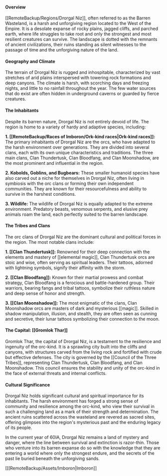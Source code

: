#### Overview

[[RemoteBackup/Regions/Drorgal Niz]], often referred to as the Barren Wasteland, is a harsh and unforgiving region located to the West of the Empire. It is a desolate expanse of rocky plains, jagged cliffs, and parched earth, where life struggles to take root and only the strongest and most resilient creatures can survive. The landscape is dotted with the remnants of ancient civilizations, their ruins standing as silent witnesses to the passage of time and the unforgiving nature of the land.

#### Geography and Climate

The terrain of Drorgal Niz is rugged and inhospitable, characterized by vast stretches of arid plains interspersed with towering rock formations and deep canyons. The climate is harsh, with scorching days and freezing nights, and little to no rainfall throughout the year. The few water sources that do exist are often hidden in underground caverns or guarded by fierce creatures.

#### The Inhabitants

Despite its barren nature, Drorgal Niz is not entirely devoid of life. The region is home to a variety of hardy and adaptive species, including:

**1. [[RemoteBackup/Races of Imboron/Ork-kind races|Ork-kind races]]:** The primary inhabitants of Drorgal Niz are the orcs, who have adapted to the harsh environment over generations. They are divided into several clans, each with its own unique characteristics and traditions. The three main clans, Clan Thundertusk, Clan Bloodfang, and Clan Moonshadow, are the most prominent and influential in the region.

**2. Kobolds, Goblins, and Bugbears:** These smaller humanoid species have also carved out a niche for themselves in Drorgal Niz, often living in symbiosis with the orc clans or forming their own independent communities. They are known for their resourcefulness and ability to survive in the harshest conditions.

**3. Wildlife:** The wildlife of Drorgal Niz is equally adapted to the extreme environment. Predatory beasts, venomous serpents, and elusive prey animals roam the land, each perfectly suited to the barren landscape.

#### The Tribes and Clans

The orc clans of Drorgal Niz are the dominant cultural and political forces in the region. The most notable clans include:

**1. [[Clan Thundertusk]]:** Renowned for their deep connection with the elements and mastery of [[elemental magic]], Clan Thundertusk orcs are stoic and wise, often serving as spiritual leaders. Their tattoos, adorned with lightning symbols, signify their affinity with the storm.

**2. [[Clan Bloodfang]]:** Known for their martial prowess and combat strategy, Clan Bloodfang is a ferocious and battle-hardened group. Their warriors, bearing fangs and tribal tattoos, symbolize their ruthless nature and deep sense of honor and strength.

**3. [[Clan Moonshadow]]:** The most enigmatic of the clans, Clan Moonshadow orcs are masters of dark and mysterious [[magic]]. Skilled in shadow manipulation, illusion, and stealth, they are often seen as cunning and secretive, their lunar tattoos symbolizing their connection to the moon.

#### The Capital: [[Gromlok Thar]]

Gromlok Thar, the capital of Drorgal Niz, is a testament to the resilience and ingenuity of the orc-kind. It is a sprawling city built into the cliffs and canyons, with structures carved from the living rock and fortified with crude but effective defenses. The city is governed by the [[Council of the Three Tribes]], representing Clan Thundertusk, Clan Bloodfang, and Clan Moonshadow. This council ensures the stability and unity of the orc-kind in the face of external threats and internal conflicts.

#### Cultural Significance

Drorgal Niz holds significant cultural and spiritual importance for its inhabitants. The harsh environment has forged a strong sense of community and resilience among the orc-kind, who view their survival in such a challenging land as a mark of their strength and determination. The ancient ruins scattered across the wasteland are revered as sacred sites, offering glimpses into the region's mysterious past and the enduring legacy of its people.

In the current year of 60IA, Drorgal Niz remains a land of mystery and danger, where the line between survival and extinction is razor-thin. Those who venture into its barren expanse do so with the knowledge that they are entering a world where only the strongest endure, and the secrets of the past lie buried beneath the unforgiving sands.








[[[RemoteBackup/Assets/Imboron|Imboron]]

